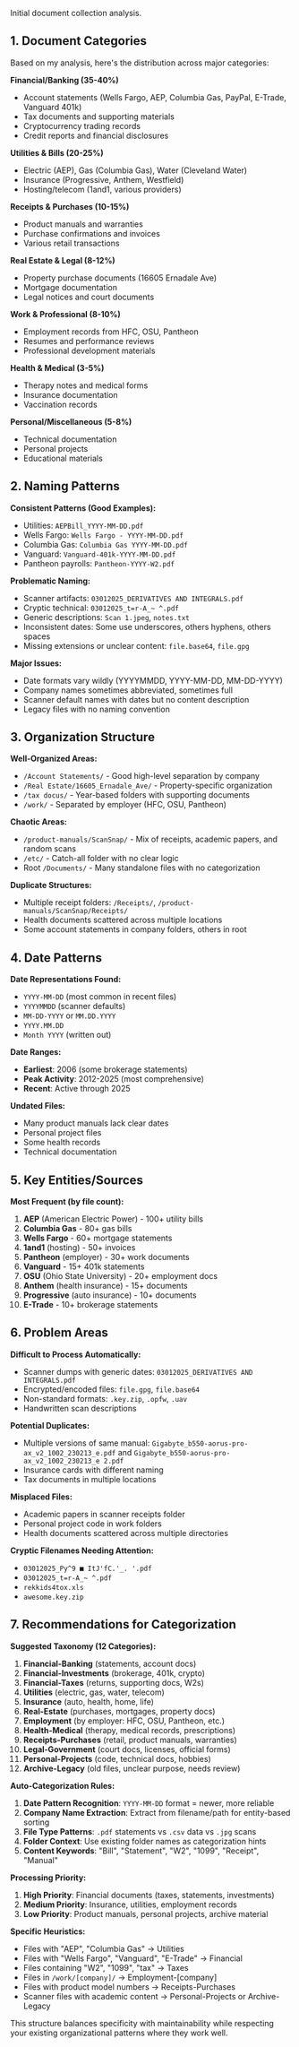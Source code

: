 Initial document collection analysis.

## 1. Document Categories

Based on my analysis, here's the distribution across major categories:

**Financial/Banking (35-40%)**
- Account statements (Wells Fargo, AEP, Columbia Gas, PayPal, E-Trade, Vanguard 401k)
- Tax documents and supporting materials
- Cryptocurrency trading records
- Credit reports and financial disclosures

**Utilities & Bills (20-25%)**
- Electric (AEP), Gas (Columbia Gas), Water (Cleveland Water)
- Insurance (Progressive, Anthem, Westfield)
- Hosting/telecom (1and1, various providers)

**Receipts & Purchases (10-15%)**
- Product manuals and warranties
- Purchase confirmations and invoices
- Various retail transactions

**Real Estate & Legal (8-12%)**
- Property purchase documents (16605 Ernadale Ave)
- Mortgage documentation
- Legal notices and court documents

**Work & Professional (8-10%)**
- Employment records from HFC, OSU, Pantheon
- Resumes and performance reviews
- Professional development materials

**Health & Medical (3-5%)**
- Therapy notes and medical forms
- Insurance documentation
- Vaccination records

**Personal/Miscellaneous (5-8%)**
- Technical documentation
- Personal projects
- Educational materials

## 2. Naming Patterns

**Consistent Patterns (Good Examples):**
- Utilities: `AEPBill_YYYY-MM-DD.pdf`
- Wells Fargo: `Wells Fargo - YYYY-MM-DD.pdf`
- Columbia Gas: `Columbia Gas YYYY-MM-DD.pdf`
- Vanguard: `Vanguard-401k-YYYY-MM-DD.pdf`
- Pantheon payrolls: `Pantheon-YYYY-W2.pdf`

**Problematic Naming:**
- Scanner artifacts: `03012025_DERIVATIVES AND INTEGRALS.pdf`
- Cryptic technical: `03012025_t=r-A_~ ^.pdf`
- Generic descriptions: `Scan 1.jpeg`, `notes.txt`
- Inconsistent dates: Some use underscores, others hyphens, others spaces
- Missing extensions or unclear content: `file.base64`, `file.gpg`

**Major Issues:**
- Date formats vary wildly (YYYYMMDD, YYYY-MM-DD, MM-DD-YYYY)
- Company names sometimes abbreviated, sometimes full
- Scanner default names with dates but no content description
- Legacy files with no naming convention

## 3. Organization Structure

**Well-Organized Areas:**
- `/Account Statements/` - Good high-level separation by company
- `/Real Estate/16605_Ernadale_Ave/` - Property-specific organization
- `/tax docus/` - Year-based folders with supporting documents
- `/work/` - Separated by employer (HFC, OSU, Pantheon)

**Chaotic Areas:**
- `/product-manuals/ScanSnap/` - Mix of receipts, academic papers, and random scans
- `/etc/` - Catch-all folder with no clear logic
- Root `/Documents/` - Many standalone files with no categorization

**Duplicate Structures:**
- Multiple receipt folders: `/Receipts/`, `/product-manuals/ScanSnap/Receipts/`
- Health documents scattered across multiple locations
- Some account statements in company folders, others in root

## 4. Date Patterns

**Date Representations Found:**
- `YYYY-MM-DD` (most common in recent files)
- `YYYYMMDD` (scanner defaults)
- `MM-DD-YYYY` or `MM.DD.YYYY`
- `YYYY.MM.DD`
- `Month YYYY` (written out)

**Date Ranges:**
- **Earliest**: 2006 (some brokerage statements)
- **Peak Activity**: 2012-2025 (most comprehensive)
- **Recent**: Active through 2025

**Undated Files:**
- Many product manuals lack clear dates
- Personal project files
- Some health records
- Technical documentation

## 5. Key Entities/Sources

**Most Frequent (by file count):**
1. **AEP** (American Electric Power) - 100+ utility bills
2. **Columbia Gas** - 80+ gas bills
3. **Wells Fargo** - 60+ mortgage statements
4. **1and1** (hosting) - 50+ invoices
5. **Pantheon** (employer) - 30+ work documents
6. **Vanguard** - 15+ 401k statements
7. **OSU** (Ohio State University) - 20+ employment docs
8. **Anthem** (health insurance) - 15+ documents
9. **Progressive** (auto insurance) - 10+ documents
10. **E-Trade** - 10+ brokerage statements

## 6. Problem Areas

**Difficult to Process Automatically:**
- Scanner dumps with generic dates: `03012025_DERIVATIVES AND INTEGRALS.pdf`
- Encrypted/encoded files: `file.gpg`, `file.base64`
- Non-standard formats: `.key.zip`, `.opfw`, `.uav`
- Handwritten scan descriptions

**Potential Duplicates:**
- Multiple versions of same manual: `Gigabyte_b550-aorus-pro-ax_v2_1002_230213_e.pdf` and `Gigabyte_b550-aorus-pro-ax_v2_1002_230213_e 2.pdf`
- Insurance cards with different naming
- Tax documents in multiple locations

**Misplaced Files:**
- Academic papers in scanner receipts folder
- Personal project code in work folders
- Health documents scattered across multiple directories

**Cryptic Filenames Needing Attention:**
- `03012025_Py^9 ■ ItJ'fC.'_. '.pdf`
- `03012025_t=r-A_~ ^.pdf`
- `rekkids4tox.xls`
- `awesome.key.zip`

## 7. Recommendations for Categorization

**Suggested Taxonomy (12 Categories):**

1. **Financial-Banking** (statements, account docs)
2. **Financial-Investments** (brokerage, 401k, crypto)
3. **Financial-Taxes** (returns, supporting docs, W2s)
4. **Utilities** (electric, gas, water, telecom)
5. **Insurance** (auto, health, home, life)
6. **Real-Estate** (purchases, mortgages, property docs)
7. **Employment** (by employer: HFC, OSU, Pantheon, etc.)
8. **Health-Medical** (therapy, medical records, prescriptions)
9. **Receipts-Purchases** (retail, product manuals, warranties)
10. **Legal-Government** (court docs, licenses, official forms)
11. **Personal-Projects** (code, technical docs, hobbies)
12. **Archive-Legacy** (old files, unclear purpose, needs review)

**Auto-Categorization Rules:**

1. **Date Pattern Recognition**: `YYYY-MM-DD` format = newer, more reliable
2. **Company Name Extraction**: Extract from filename/path for entity-based sorting
3. **File Type Patterns**: `.pdf` statements vs `.csv` data vs `.jpg` scans
4. **Folder Context**: Use existing folder names as categorization hints
5. **Content Keywords**: "Bill", "Statement", "W2", "1099", "Receipt", "Manual"

**Processing Priority:**

1. **High Priority**: Financial documents (taxes, statements, investments)
2. **Medium Priority**: Insurance, utilities, employment records
3. **Low Priority**: Product manuals, personal projects, archive material

**Specific Heuristics:**
- Files with "AEP", "Columbia Gas" → Utilities
- Files with "Wells Fargo", "Vanguard", "E-Trade" → Financial
- Files containing "W2", "1099", "tax" → Taxes
- Files in `/work/[company]/` → Employment-[company]
- Files with product model numbers → Receipts-Purchases
- Scanner files with academic content → Personal-Projects or Archive-Legacy

This structure balances specificity with maintainability while respecting your existing organizational patterns where they work well.
